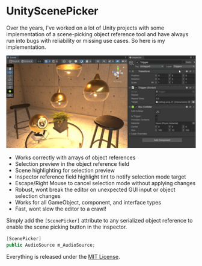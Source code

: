 # UnityScenePicker
Over the years, I've worked on a lot of Unity projects with some implementation of a scene-picking object reference tool and have always run into bugs with reliability or missing use cases. So here is my implementation.

![Preview of the tool in action](/Doc/preview.gif)

* Works correctly with arrays of object references
* Selection preview in the object reference field
* Scene highlighting for selection preview
* Inspector reference field highlight tint to notify selection mode target
* Escape/Right Mouse to cancel selection mode without applying changes
* Robust, wont break the editor on unexpected GUI input or object selection changes
* Works for all GameObject, component, and interface types
* Fast, wont slow the editor to a crawl!

Simply add the ```[ScenePicker]``` attribute to any serialized object reference to enable the scene picking button in the inspector.
```c#
[ScenePicker]
public AudioSource m_AudioSource;
```

Everything is released under the [MIT License](https://opensource.org/license/MIT).
